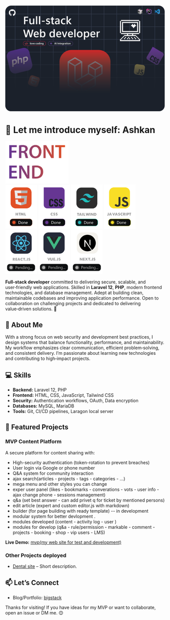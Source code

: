 ![my git hub head image](./img/head.png)




# 👋 Let me introduce myself: Ashkan

<img style="max-width:200px" width="200px" src="img/frontend/frontend.svg">

<div>

<img style="max-width:100px" width="100px" src="img/frontend/html.svg">
<img style="max-width:100px" width="100px" src="img/frontend/css.svg">
<img style="max-width:100px" width="100px" src="img/frontend/tailwind.svg">
<img style="max-width:100px" width="100px" src="img/frontend/js.svg">
<img style="max-width:100px" width="100px" src="img/frontend/react.svg">
<img style="max-width:100px" width="100px" src="img/frontend/vue.svg">
<img style="max-width:100px" width="100px" src="img/frontend/next.svg">


</div>


**Full‑stack developer** committed to delivering secure, scalable, and user‑friendly web applications. Skilled in **Laravel 12**, **PHP**, modern frontend technologies, and database management. Adept at building clean, maintainable codebases and improving application performance. Open to collaboration on challenging projects and dedicated to delivering value‑driven solutions. 🚀

## 📝 About Me

With a strong focus on web security and development best practices, I design systems that balance functionality, performance, and maintainability. My workflow emphasizes clear communication, efficient problem‑solving, and consistent delivery. I’m passionate about learning new technologies and contributing to high‑impact projects.

## 💻 Skills

*   **Backend:** Laravel 12, PHP
*   **Frontend:** HTML, CSS, JavaScript, Tailwind CSS
*   **Security:** Authentication workflows, OAuth, Data encryption
*   **Databases:** MySQL, MariaDB
*   **Tools:** Git, CI/CD pipelines, Laragon local server

## 🚀 Featured Projects

### MVP Content Platform

A secure platform for content sharing with:

*   High-security authentication (token-rotation to prevent breaches)
*   User login via Google or phone number
*   Q&A system for community interaction
*   ajax search(articles - projects - tags - categories - ...)
*   mega menu and other styles you can change
*   exper user panel (likes - bookmarks - converations - vots - user info - ajax change phone - sessions management)
*   q&a (set best answer - can add privet q for ticket by mentioned persons)
*   edit article (expert and custom editor.js with markdown)
*   builder (for page building with ready template) -- in development
*   modular system for better devlopment . 
*   modules developed (content - activity log - user )
*   modules for develop (q&a - rule/permission - markable - comment - projects - booking - shop - vip users - LMS)

**Live Demo:** [mvp(my web site for test and development)](https://bigstack.ir/)


### Other Projects deployed

*   [Dental site](https://mohabatmousaee.ir/) – Short description.


## 📫 Let’s Connect

*   Blog/Portfolio: [bigstack](https://bigstack.ir/)

Thanks for visiting! If you have ideas for my MVP or want to collaborate, open an issue or DM me. 😊



